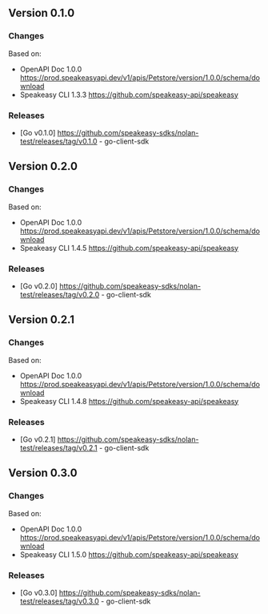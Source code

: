 

## Version 0.1.0
### Changes
Based on:
- OpenAPI Doc 1.0.0 https://prod.speakeasyapi.dev/v1/apis/Petstore/version/1.0.0/schema/download
- Speakeasy CLI 1.3.3 https://github.com/speakeasy-api/speakeasy
### Releases
- [Go v0.1.0] https://github.com/speakeasy-sdks/nolan-test/releases/tag/v0.1.0 - go-client-sdk

## Version 0.2.0
### Changes
Based on:
- OpenAPI Doc 1.0.0 https://prod.speakeasyapi.dev/v1/apis/Petstore/version/1.0.0/schema/download
- Speakeasy CLI 1.4.5 https://github.com/speakeasy-api/speakeasy
### Releases
- [Go v0.2.0] https://github.com/speakeasy-sdks/nolan-test/releases/tag/v0.2.0 - go-client-sdk

## Version 0.2.1
### Changes
Based on:
- OpenAPI Doc 1.0.0 https://prod.speakeasyapi.dev/v1/apis/Petstore/version/1.0.0/schema/download
- Speakeasy CLI 1.4.8 https://github.com/speakeasy-api/speakeasy
### Releases
- [Go v0.2.1] https://github.com/speakeasy-sdks/nolan-test/releases/tag/v0.2.1 - go-client-sdk

## Version 0.3.0
### Changes
Based on:
- OpenAPI Doc 1.0.0 https://prod.speakeasyapi.dev/v1/apis/Petstore/version/1.0.0/schema/download
- Speakeasy CLI 1.5.0 https://github.com/speakeasy-api/speakeasy
### Releases
- [Go v0.3.0] https://github.com/speakeasy-sdks/nolan-test/releases/tag/v0.3.0 - go-client-sdk